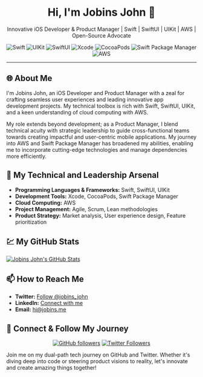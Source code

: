<h1 align="center">Hi, I'm Jobins John 👋</h1>
<p align="center">
    Innovative iOS Developer & Product Manager | Swift | SwiftUI | UIKit | AWS | Open-Source Advocate
</p>

<p align="center">
    <img src="https://img.shields.io/badge/Swift-%23FA7343.svg?style=for-the-badge&logo=swift&logoColor=white" alt="Swift"/>
    <img src="https://img.shields.io/badge/UIKit-%23007ACC.svg?style=for-the-badge&logo=apple&logoColor=white" alt="UIKit"/>
    <img src="https://img.shields.io/badge/SwiftUI-%23007ACC.svg?style=for-the-badge&logo=apple&logoColor=white" alt="SwiftUI"/>
    <img src="https://img.shields.io/badge/Xcode-%23147EFB.svg?style=for-the-badge&logo=xcode&logoColor=white" alt="Xcode"/>
    <img src="https://img.shields.io/badge/CocoaPods-%23E05D6F.svg?style=for-the-badge&logo=cocoapods&logoColor=white" alt="CocoaPods"/>
    <img src="https://img.shields.io/badge/Swift_Package_Manager-%23F05138.svg?style=for-the-badge&logo=swift&logoColor=white" alt="Swift Package Manager"/>
    <img src="https://img.shields.io/badge/AWS-%23FF9900.svg?style=for-the-badge&logo=amazonaws&logoColor=white" alt="AWS"/>
</p>

---

## 🌐 About Me

I'm Jobins John, an iOS Developer and Product Manager with a zeal for crafting seamless user experiences and leading innovative app development projects. My technical toolbox is rich with Swift, SwiftUI, UIKit, and a keen understanding of cloud computing with AWS. 

My role extends beyond development; as a Product Manager, I blend technical acuity with strategic leadership to guide cross-functional teams towards creating impactful and user-centric mobile applications. My journey into AWS and Swift Package Manager has broadened my abilities, enabling me to incorporate cutting-edge technologies and manage dependencies more efficiently.

## 🚀 My Technical and Leadership Arsenal

- **Programming Languages & Frameworks:** Swift, SwiftUI, UIKit
- **Development Tools:** Xcode, CocoaPods, Swift Package Manager
- **Cloud Computing:** AWS
- **Project Management:** Agile, Scrum, Lean methodologies
- **Product Strategy:** Market analysis, User experience design, Feature prioritization

## 💹 My GitHub Stats

[![Jobins John's GitHub Stats](https://github-readme-stats.vercel.app/api?username=jobinsjohn&theme=radical&show_icons=true)](https://github.com/jobinsjohn)

## 📫 How to Reach Me

- **Twitter:** [Follow @jobins_john](https://twitter.com/jobins_john)
- **LinkedIn:** [Connect with me](https://linkedin.com/in/jobinsjohn)
- **Email:** [hi@jobins.me](mailto:hi@jobins.me)

## 🌟 Connect & Follow My Journey

<p align="center">
    <a href="https://github.com/jobins-musashi"><img src="https://img.shields.io/github/followers/jobins-musashi?style=social" alt="GitHub followers"></a>
    <a href="https://twitter.com/jobins_john"><img src="https://img.shields.io/twitter/follow/jobins_john?style=social" alt="Twitter Followers"></a>
</p>

Join me on my dual-path tech journey on GitHub and Twitter. Whether it's diving deep into code or steering product visions to reality, let's innovate and create amazing things together!
